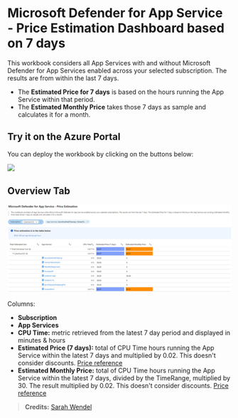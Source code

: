 # Microsoft Defender for App Service - Price Estimation Dashboard based on 7 days

This workbook considers all App Services with and without Microsoft Defender for App Services enabled across your selected subscription. The results are from within the last 7 days. 
- The **Estimated Price for 7 days** is based on the hours running the App Service within that period.
- The **Estimated Monthly Price** takes those 7 days as sample and calculates it for a month.

## Try it on the Azure Portal
You can deploy the workbook by clicking on the buttons below:

<a href="https://portal.azure.com/#create/Microsoft.Template/uri/https%3A%2F%2Fraw.githubusercontent.com%2FAzure%2FAzure-Security-Center%2Fmain%2FWorkbooks%2FMicrosoft%20Defender%20for%20App%20Services%20Price%20Estimation%2FMicrosoft%20Defender%20for%20App%20Service%20-%20Price%20Estimation.json" target="_blank"><img src="https://aka.ms/deploytoazurebutton"/></a>

## Overview Tab
![Image of OverviewTab](OverviewofWorkbook.png)

Columns:
- **Subscription** 
- **App Services**
- **CPU Time:** metric retrieved from the latest 7 day period and displayed in minutes & hours
- **Estimated Price (7 days):** total of CPU Time hours running the App Service within the latest 7 days and multiplied by 0.02. This doesn't consider discounts. [Price reference](https://azure.microsoft.com/en-us/pricing/details/azure-defender/)
- **Estimated Monthly Price:** total of CPU Time hours running the App Service within the latest 7 days, divided by the TimeRange, multiplied by 30. The result multiplied by 0.02. This doesn't consider discounts. [Price reference](https://azure.microsoft.com/en-us/pricing/details/azure-defender/)


> **Credits:** [Sarah Wendel](https://www.linkedin.com/in/sarahwendel/)
